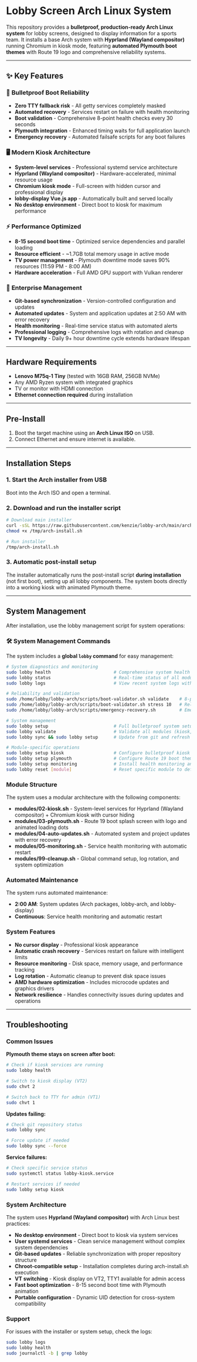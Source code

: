 # Lobby Screen Arch Linux System

This repository provides a **bulletproof, production-ready Arch Linux system** for lobby screens, designed to display information for a sports team. It installs a base Arch system with **Hyprland (Wayland compositor)** running Chromium in kiosk mode, featuring **automated Plymouth boot themes** with Route 19 logo and comprehensive reliability systems.

---

## ✨ Key Features

### 🚀 **Bulletproof Boot Reliability**
- **Zero TTY fallback risk** - All getty services completely masked
- **Automated recovery** - Services restart on failure with health monitoring
- **Boot validation** - Comprehensive 8-point health checks every 30 seconds
- **Plymouth integration** - Enhanced timing waits for full application launch
- **Emergency recovery** - Automated failsafe scripts for any boot failures

### 🖥️ **Modern Kiosk Architecture**
- **System-level services** - Professional systemd service architecture
- **Hyprland (Wayland compositor)** - Hardware-accelerated, minimal resource usage
- **Chromium kiosk mode** - Full-screen with hidden cursor and professional display
- **lobby-display Vue.js app** - Automatically built and served locally
- **No desktop environment** - Direct boot to kiosk for maximum performance

### ⚡ **Performance Optimized**
- **8-15 second boot time** - Optimized service dependencies and parallel loading
- **Resource efficient** - ~1.7GB total memory usage in active mode
- **TV power management** - Plymouth downtime mode saves 90% resources (11:59 PM - 8:00 AM)
- **Hardware acceleration** - Full AMD GPU support with Vulkan renderer

### 🔧 **Enterprise Management**
- **Git-based synchronization** - Version-controlled configuration and updates
- **Automated updates** - System and application updates at 2:50 AM with error recovery
- **Health monitoring** - Real-time service status with automated alerts
- **Professional logging** - Comprehensive logs with rotation and cleanup
- **TV longevity** - Daily 9+ hour downtime cycle extends hardware lifespan

---

## Hardware Requirements

- **Lenovo M75q-1 Tiny** (tested with 16GB RAM, 256GB NVMe)
- Any AMD Ryzen system with integrated graphics
- TV or monitor with HDMI connection
- **Ethernet connection required** during installation

---

## Pre-Install

1. Boot the target machine using an **Arch Linux ISO** on USB.
2. Connect Ethernet and ensure internet is available.

---

## Installation Steps

### 1. Start the Arch installer from USB

Boot into the Arch ISO and open a terminal.

### 2. Download and run the installer script

```bash
# Download main installer
curl -sSL https://raw.githubusercontent.com/kenzie/lobby-arch/main/arch-install.sh -o /tmp/arch-install.sh
chmod +x /tmp/arch-install.sh

# Run installer
/tmp/arch-install.sh
```

### 3. Automatic post-install setup

The installer automatically runs the post-install script **during installation** (not first boot), setting up all lobby components. The system boots directly into a working kiosk with animated Plymouth theme.

---

## System Management

After installation, use the lobby management script for system operations:

### 🛠️ System Management Commands

The system includes a **global `lobby` command** for easy management:

```bash
# System diagnostics and monitoring
sudo lobby health                        # Comprehensive system health check with 20+ validations
sudo lobby status                        # Real-time status of all modules (✓ OK / ✗ FAILED)
sudo lobby logs                          # View recent system logs with filtering

# Reliability and validation
sudo /home/lobby/lobby-arch/scripts/boot-validator.sh validate    # 8-point boot health check
sudo /home/lobby/lobby-arch/scripts/boot-validator.sh stress 10   # Reliability stress test
sudo /home/lobby/lobby-arch/scripts/emergency-recovery.sh         # Emergency kiosk recovery

# System management  
sudo lobby setup                         # Full bulletproof system setup
sudo lobby validate                      # Validate all modules (kiosk, plymouth, monitoring, etc.)
sudo lobby sync && sudo lobby setup      # Update from git and refresh configuration

# Module-specific operations
sudo lobby setup kiosk                   # Configure bulletproof kiosk with monitoring
sudo lobby setup plymouth                # Configure Route 19 boot theme with enhanced timing
sudo lobby setup monitoring              # Install health monitoring and auto-recovery
sudo lobby reset [module]                # Reset specific module to defaults
```

### Module Structure

The system uses a modular architecture with the following components:

- **modules/02-kiosk.sh** - System-level services for Hyprland (Wayland compositor) + Chromium kiosk with cursor hiding
- **modules/03-plymouth.sh** - Route 19 boot splash screen with logo and animated loading dots
- **modules/04-auto-updates.sh** - Automated system and project updates with error recovery
- **modules/05-monitoring.sh** - Service health monitoring with automatic restart
- **modules/99-cleanup.sh** - Global command setup, log rotation, and system optimization

### Automated Maintenance

The system runs automated maintenance:
- **2:00 AM**: System updates (Arch packages, lobby-arch, and lobby-display)
- **Continuous**: Service health monitoring and automatic restart

### System Features

- **No cursor display** - Professional kiosk appearance
- **Automatic crash recovery** - Services restart on failure with intelligent limits
- **Resource monitoring** - Disk space, memory usage, and performance tracking
- **Log rotation** - Automatic cleanup to prevent disk space issues
- **AMD hardware optimization** - Includes microcode updates and graphics drivers
- **Network resilience** - Handles connectivity issues during updates and operations

---

## Troubleshooting

### Common Issues

**Plymouth theme stays on screen after boot:**
```bash
# Check if kiosk services are running
sudo lobby health

# Switch to kiosk display (VT2)
sudo chvt 2

# Switch back to TTY for admin (VT1)  
sudo chvt 1
```

**Updates failing:**
```bash
# Check git repository status
sudo lobby sync

# Force update if needed
sudo lobby sync --force
```

**Service failures:**
```bash
# Check specific service status
sudo systemctl status lobby-kiosk.service

# Restart services if needed
sudo lobby setup kiosk
```

### System Architecture

The system uses **Hyprland (Wayland compositor)** with Arch Linux best practices:
- **No desktop environment** - Direct boot to kiosk via system services
- **User systemd services** - Clean service management without complex system dependencies  
- **Git-based updates** - Reliable synchronization with proper repository structure
- **Chroot-compatible setup** - Installation completes during arch-install.sh execution
- **VT switching** - Kiosk display on VT2, TTY1 available for admin access
- **Fast boot optimization** - 8-15 second boot time with Plymouth animation
- **Portable configuration** - Dynamic UID detection for cross-system compatibility

### Support

For issues with the installer or system setup, check the logs:
```bash
sudo lobby logs
sudo lobby health
sudo journalctl -b | grep lobby
```
